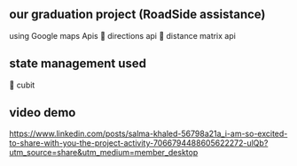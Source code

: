 ## our graduation project (RoadSide assistance)
using Google maps Apis
🚀 directions api 
🚀 distance matrix api
## state management used 
🔔 cubit
## video demo 
https://www.linkedin.com/posts/salma-khaled-56798a21a_i-am-so-excited-to-share-with-you-the-project-activity-7066794488605622272-ulQb?utm_source=share&utm_medium=member_desktop




